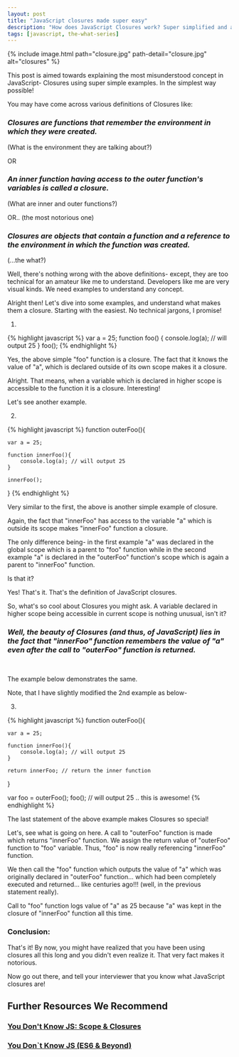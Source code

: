```yaml
---
layout: post
title: "JavaScript closures made super easy"
description: "How does JavaScript Closures work? Super simplified and a fun explanation of JavaScript Closures with examples. JavaScript scopes and closure explained."
tags: [javascript, the-what-series]
---
```


{% include image.html path="closure.jpg" path-detail="closure.jpg" alt="closures" %}


This post is aimed towards explaining the most misunderstood concept in JavaScript- Closures using super simple examples. In the simplest way possible!

You may have come across various definitions of Closures like:

### *Closures are functions that remember the environment in which they were created.*

(What is the environment they are talking about?)

OR

### *An inner function having access to the outer function's variables is called a closure.*

(What are inner and outer functions?)

OR.. (the most notorious one)

### *Closures are objects that contain a function and a reference to the environment in which the function was created.*

(...the what?)


Well, there's nothing wrong with the above definitions- except, they are too technical for an amateur like me to understand. Developers like me are very visual kinds. We need examples to understand any concept.

Alright then! Let's dive into some examples, and understand what makes them a closure. Starting with the easiest. No technical jargons, I promise!

1.

{% highlight javascript %}
var a = 25;
function foo() {
  console.log(a); // will output 25
}
foo();
{% endhighlight %}


Yes, the above simple "foo" function is a closure. The fact that it knows the value of "a", which is declared outside of its own scope makes it a closure.

Alright. That means, when a variable which is declared in higher scope is accessible to the function it is a closure. Interesting!

Let's see another example.


2.

{% highlight javascript %}
function outerFoo(){

	var a = 25;

	function innerFoo(){
		console.log(a); // will output 25
	}
	
	innerFoo();
}
{% endhighlight %}


Very similar to the first, the above is another simple example of closure. 

Again, the fact that "innerFoo" has access to the variable "a" which is outside its scope makes "innerFoo" function a closure.

The only difference being- in the first example "a" was declared in the global scope which is a parent to "foo" function while in the second example "a" is declared in the "outerFoo" function's scope which is again a parent to "innerFoo" function.

Is that it?

Yes! That's it. That's the definition of JavaScript closures.

So, what's so cool about Closures you might ask. A variable declared in higher scope being accessible in current scope is nothing unusual, isn't it?

### *Well, the beauty of Closures (and thus, of JavaScript) lies in the fact that "innerFoo" function remembers the value of "a" even after the call to "outerFoo" function is returned.* 

<br>

The example below demonstrates the same.

Note, that I have slightly modified the 2nd example as below-

3.

{% highlight javascript %}
function outerFoo(){

	var a = 25;

	function innerFoo(){
		console.log(a); // will output 25
	}
	
	return innerFoo; // return the inner function
}


var foo = outerFoo();
foo(); // will output 25 .. this is awesome!
{% endhighlight %}

The last statement of the above example makes Closures so special!

Let's, see what is going on here. A call to "outerFoo" function is made which returns "innerFoo" function. We assign the return value of "outerFoo" function to "foo" variable. Thus, "foo" is now really referencing "innerFoo" function. 

We then call the "foo" function which outputs the value of "a" which was originally declared in "outerFoo" function... which had been completely executed and returned... like centuries ago!!! (well, in the previous statement really).

Call to "foo" function logs value of "a" as 25 because "a" was kept in the closure of "innerFoo" function all this time.

### Conclusion:
That's it! By now, you might have realized that you have been using closures all this long and you didn't even realize it. That very fact makes it notorious.

Now go out there, and tell your interviewer that you know what JavaScript closures are!

## Further Resources We Recommend

### [You Don't Know JS: Scope & Closures](https://amzn.to/2UaT46V)
### [You Don`t Know JS (ES6 & Beyond)](https://amzn.to/2GGox8Y)